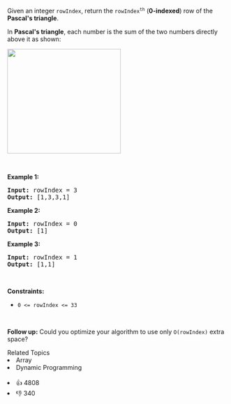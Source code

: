 <p>Given an integer <code>rowIndex</code>, return the <code>rowIndex<sup>th</sup></code> (<strong>0-indexed</strong>) row of the <strong>Pascal's triangle</strong>.</p>

<p>In <strong>Pascal's triangle</strong>, each number is the sum of the two numbers directly above it as shown:</p> 
<img alt="" src="https://upload.wikimedia.org/wikipedia/commons/0/0d/PascalTriangleAnimated2.gif" style="height:240px; width:260px" /> 
<p>&nbsp;</p> 
<p><strong class="example">Example 1:</strong></p> 
<pre><strong>Input:</strong> rowIndex = 3
<strong>Output:</strong> [1,3,3,1]
</pre>
<p><strong class="example">Example 2:</strong></p> 
<pre><strong>Input:</strong> rowIndex = 0
<strong>Output:</strong> [1]
</pre>
<p><strong class="example">Example 3:</strong></p> 
<pre><strong>Input:</strong> rowIndex = 1
<strong>Output:</strong> [1,1]
</pre> 
<p>&nbsp;</p> 
<p><strong>Constraints:</strong></p>

<ul> 
 <li><code>0 &lt;= rowIndex &lt;= 33</code></li> 
</ul>

<p>&nbsp;</p> 
<p><strong>Follow up:</strong> Could you optimize your algorithm to use only <code>O(rowIndex)</code> extra space?</p>

<div><div>Related Topics</div><div><li>Array</li><li>Dynamic Programming</li></div></div><br><div><li>👍 4808</li><li>👎 340</li></div>